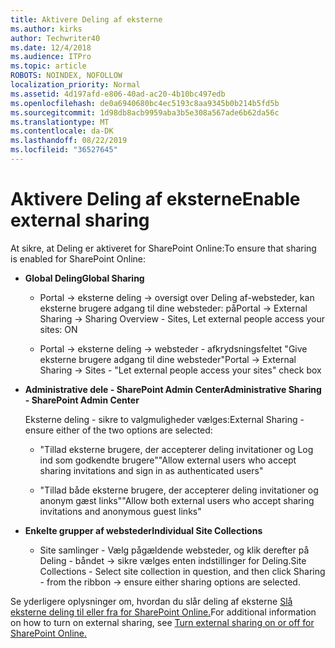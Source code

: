 ```yaml
---
title: Aktivere Deling af eksterne
ms.author: kirks
author: Techwriter40
ms.date: 12/4/2018
ms.audience: ITPro
ms.topic: article
ROBOTS: NOINDEX, NOFOLLOW
localization_priority: Normal
ms.assetid: 4d197afd-e806-40ad-ac20-4b10bc497edb
ms.openlocfilehash: de0a6940680bc4ec5193c8aa9345b0b214b5fd5b
ms.sourcegitcommit: 1d98db8acb9959aba3b5e308a567ade6b62da56c
ms.translationtype: MT
ms.contentlocale: da-DK
ms.lasthandoff: 08/22/2019
ms.locfileid: "36527645"
---
```

# <a name="enable-external-sharing"></a><span data-ttu-id="2705c-102">Aktivere Deling af eksterne</span><span class="sxs-lookup"><span data-stu-id="2705c-102">Enable external sharing</span></span>

 <span data-ttu-id="2705c-103">At sikre, at Deling er aktiveret for SharePoint Online:</span><span class="sxs-lookup"><span data-stu-id="2705c-103">To ensure that sharing is enabled for SharePoint Online:</span></span>
  
- <span data-ttu-id="2705c-104">**Global Deling**</span><span class="sxs-lookup"><span data-stu-id="2705c-104">**Global Sharing**</span></span>
    
  - <span data-ttu-id="2705c-105">Portal -\> eksterne deling -\> oversigt over Deling af-websteder, kan eksterne brugere adgang til dine websteder: på</span><span class="sxs-lookup"><span data-stu-id="2705c-105">Portal -\> External Sharing -\> Sharing Overview - Sites, Let external people access your sites: ON</span></span>
    
  - <span data-ttu-id="2705c-106">Portal -\> eksterne deling -\> websteder - afkrydsningsfeltet "Give eksterne brugere adgang til dine websteder"</span><span class="sxs-lookup"><span data-stu-id="2705c-106">Portal -\> External Sharing -\> Sites - "Let external people access your sites" check box</span></span>
    
- <span data-ttu-id="2705c-107">**Administrative dele - SharePoint Admin Center**</span><span class="sxs-lookup"><span data-stu-id="2705c-107">**Administrative Sharing - SharePoint Admin Center**</span></span>
    
    <span data-ttu-id="2705c-108">Eksterne deling - sikre to valgmuligheder vælges:</span><span class="sxs-lookup"><span data-stu-id="2705c-108">External Sharing - ensure either of the two options are selected:</span></span>
    
  - <span data-ttu-id="2705c-109">"Tillad eksterne brugere, der accepterer deling invitationer og Log ind som godkendte brugere"</span><span class="sxs-lookup"><span data-stu-id="2705c-109">"Allow external users who accept sharing invitations and sign in as authenticated users"</span></span>
    
  - <span data-ttu-id="2705c-110">"Tillad både eksterne brugere, der accepterer deling invitationer og anonym gæst links"</span><span class="sxs-lookup"><span data-stu-id="2705c-110">"Allow both external users who accept sharing invitations and anonymous guest links"</span></span>
    
- <span data-ttu-id="2705c-111">**Enkelte grupper af websteder**</span><span class="sxs-lookup"><span data-stu-id="2705c-111">**Individual Site Collections**</span></span>
    
  - <span data-ttu-id="2705c-112">Site samlinger - Vælg pågældende websteder, og klik derefter på Deling - båndet -\> sikre vælges enten indstillinger for Deling.</span><span class="sxs-lookup"><span data-stu-id="2705c-112">Site Collections - Select site collection in question, and then click Sharing - from the ribbon -\> ensure either sharing options are selected.</span></span>
    
<span data-ttu-id="2705c-113">Se yderligere oplysninger om, hvordan du slår deling af eksterne [Slå eksterne deling til eller fra for SharePoint Online.](https://go.microsoft.com/fwlink/?linkid=2047681&amp;clcid=0x409)</span><span class="sxs-lookup"><span data-stu-id="2705c-113">For additional information on how to turn on external sharing, see [Turn external sharing on or off for SharePoint Online.](https://go.microsoft.com/fwlink/?linkid=2047681&amp;clcid=0x409)</span></span>
  

